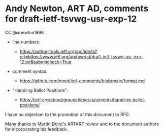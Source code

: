# Andy Newton, ART AD, comments for draft-ietf-tsvwg-usr-exp-12 
CC @anewton1998

* line numbers:
  - https://author-tools.ietf.org/api/idnits?url=https://www.ietf.org/archive/id/draft-ietf-tsvwg-usr-exp-12.txt&submitcheck=True

* comment syntax:
  - https://github.com/mnot/ietf-comments/blob/main/format.md

* "Handling Ballot Positions":
  - https://ietf.org/about/groups/iesg/statements/handling-ballot-positions/

I have no objection to the promotion of this document to RFC.

Many thanks to Martin Dürst's ARTART review and to the document authors
for incorporating his feedback.
